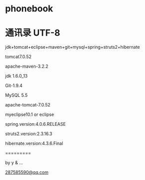 ﻿phonebook
=========

通讯录
UTF-8
=========
jdk+tomcat+eclipse+maven+git+mysql+spring+struts2+hibernate

tomcat7.0.52

apache-maven-3.2.2

jdk 1.6.0_13

Git-1.9.4

MySQL 5.5

apache-tomcat-7.0.52

myeclipse10.1 or eclipse

spring.version:4.0.6.RELEASE

struts2.version:2.3.16.3

hibernate.version:4.3.6.Final

=========


by y & ...

287585590@qq.com
